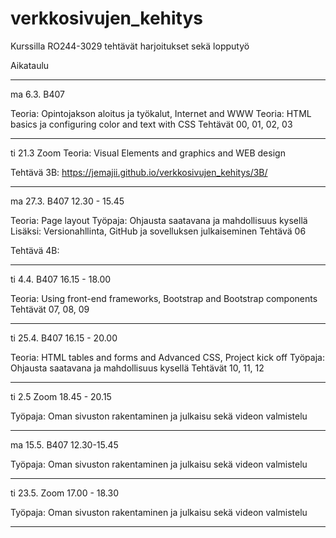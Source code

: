 # verkkosivujen_kehitys
Kurssilla RO244-3029 tehtävät harjoitukset sekä lopputyö


Aikataulu 

************************************************************

ma 6.3. B407

Teoria: Opintojakson aloitus ja työkalut, Internet and WWW
Teoria: HTML basics ja configuring color and text with CSS
Tehtävät 00, 01, 02, 03

************************************************************

ti 21.3 Zoom
Teoria: Visual Elements and graphics and WEB design

Tehtävä 3B:
https://jemajii.github.io/verkkosivujen_kehitys/3B/

************************************************************

ma 27.3. B407
12.30 - 15.45

Teoria: Page layout
Työpaja: Ohjausta saatavana ja mahdollisuus kysellä
Lisäksi: Versionahllinta, GitHub ja sovelluksen julkaiseminen
Tehtävä 06

Tehtävä 4B:


************************************************************

ti 4.4. B407
16.15 - 18.00

Teoria: Using front-end frameworks, Bootstrap and Bootstrap components
Tehtävät 07, 08, 09		

************************************************************

ti 25.4. B407
16.15 - 20.00

Teoria: HTML tables and forms and Advanced CSS, Project kick off
Työpaja: Ohjausta saatavana ja mahdollisuus kysellä
Tehtävät 10, 11, 12		

*************************************************************

ti 2.5 Zoom
18.45 - 20.15

Työpaja: Oman sivuston rakentaminen ja julkaisu sekä videon valmistelu

*************************************************************

ma 15.5. B407
12.30-15.45

Työpaja: Oman sivuston rakentaminen ja julkaisu sekä videon valmistelu

**************************************************************

ti 23.5. Zoom
17.00 - 18.30

Työpaja: Oman sivuston rakentaminen ja julkaisu sekä videon valmistelu

**************************************************************